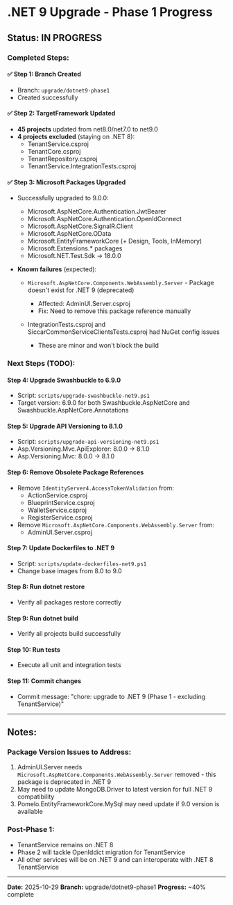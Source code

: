 # .NET 9 Upgrade - Phase 1 Progress

## Status: IN PROGRESS

### Completed Steps:

#### ✅ Step 1: Branch Created
- Branch: `upgrade/dotnet9-phase1`
- Created successfully

#### ✅ Step 2: TargetFramework Updated
- **45 projects** updated from net8.0/net7.0 to net9.0
- **4 projects excluded** (staying on .NET 8):
  - TenantService.csproj
  - TenantCore.csproj
  - TenantRepository.csproj
  - TenantService.IntegrationTests.csproj

#### ✅ Step 3: Microsoft Packages Upgraded
- Successfully upgraded to 9.0.0:
  - Microsoft.AspNetCore.Authentication.JwtBearer
  - Microsoft.AspNetCore.Authentication.OpenIdConnect
  - Microsoft.AspNetCore.SignalR.Client
  - Microsoft.AspNetCore.OData
  - Microsoft.EntityFrameworkCore (+ Design, Tools, InMemory)
  - Microsoft.Extensions.* packages
  - Microsoft.NET.Test.Sdk → 18.0.0

- **Known failures** (expected):
  - `Microsoft.AspNetCore.Components.WebAssembly.Server` - Package doesn't exist for .NET 9 (deprecated)
    - Affected: AdminUI.Server.csproj
    - Fix: Need to remove this package reference manually

  - IntegrationTests.csproj and SiccarCommonServiceClientsTests.csproj had NuGet config issues
    - These are minor and won't block the build

### Next Steps (TODO):

#### Step 4: Upgrade Swashbuckle to 6.9.0
- Script: `scripts/upgrade-swashbuckle-net9.ps1`
- Target version: 6.9.0 for both Swashbuckle.AspNetCore and Swashbuckle.AspNetCore.Annotations

#### Step 5: Upgrade API Versioning to 8.1.0
- Script: `scripts/upgrade-api-versioning-net9.ps1`
- Asp.Versioning.Mvc.ApiExplorer: 8.0.0 → 8.1.0
- Asp.Versioning.Mvc: 8.0.0 → 8.1.0

#### Step 6: Remove Obsolete Package References
- Remove `IdentityServer4.AccessTokenValidation` from:
  - ActionService.csproj
  - BlueprintService.csproj
  - WalletService.csproj
  - RegisterService.csproj
- Remove `Microsoft.AspNetCore.Components.WebAssembly.Server` from:
  - AdminUI.Server.csproj

#### Step 7: Update Dockerfiles to .NET 9
- Script: `scripts/update-dockerfiles-net9.ps1`
- Change base images from 8.0 to 9.0

#### Step 8: Run dotnet restore
- Verify all packages restore correctly

#### Step 9: Run dotnet build
- Verify all projects build successfully

#### Step 10: Run tests
- Execute all unit and integration tests

#### Step 11: Commit changes
- Commit message: "chore: upgrade to .NET 9 (Phase 1 - excluding TenantService)"

---

## Notes:

### Package Version Issues to Address:
1. AdminUI.Server needs `Microsoft.AspNetCore.Components.WebAssembly.Server` removed - this package is deprecated in .NET 9
2. May need to update MongoDB.Driver to latest version for full .NET 9 compatibility
3. Pomelo.EntityFrameworkCore.MySql may need update if 9.0 version is available

### Post-Phase 1:
- TenantService remains on .NET 8
- Phase 2 will tackle OpenIddict migration for TenantService
- All other services will be on .NET 9 and can interoperate with .NET 8 TenantService

---

**Date:** 2025-10-29
**Branch:** upgrade/dotnet9-phase1
**Progress:** ~40% complete
